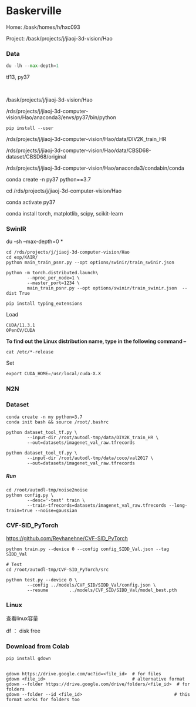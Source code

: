 # Baskerville

Home:     /bask/homes/h/hxc093

Project:    /bask/projects/j/jiaoj-3d-vision/Hao  



### Data

```python
du -lh --max-depth=1
```

tf13, py37



​    

 /bask/projects/j/jiaoj-3d-vision/Hao

/rds/projects/j/jiaoj-3d-computer-vision/Hao/anaconda3/envs/py37/bin/python



```
pip install --user
```

/rds/projects/j/jiaoj-3d-computer-vision/Hao/data/DIV2K_train_HR

/rds/projects/j/jiaoj-3d-computer-vision/Hao/data/CBSD68-dataset/CBSD68/original

/rds/projects/j/jiaoj-3d-computer-vision/Hao/anaconda3/condabin/conda

conda create -n py37 python==3.7

cd /rds/projects/j/jiaoj-3d-computer-vision/Hao

conda activate py37

conda install torch, matplotlib, scipy, scikit-learn

### SwinIR

du -sh –max-depth=0 *

```
cd /rds/projects/j/jiaoj-3d-computer-vision/Hao
cd exp/KAIR/
python main_train_psnr.py --opt options/swinir/train_swinir.json  
```

```
python -m torch.distributed.launch\
        --nproc_per_node=1 \
        --master_port=1234 \
        main_train_psnr.py --opt options/swinir/train_swinir.json  --dist True
```

```
pip install typing_extensions
```

Load

```
CUDA/11.3.1
OPenCV/CUDA
```

**To find out the Linux distribution name, type in the following command –**  

```undefined
cat /etc/*-release
```

Set 

```py
export CUDA_HOME=/usr/local/cuda-X.X
```

### N2N

### Dataset

```
conda create -n my python=3.7 
conda init bash && source /root/.bashrc
```

```
python dataset_tool_tf.py \
        --input-dir /root/autodl-tmp/data/DIV2K_train_HR \
        --out=datasets/imagenet_val_raw.tfrecords
```

```
python dataset_tool_tf.py \
        --input-dir /root/autodl-tmp/data/coco/val2017 \
        --out=datasets/imagenet_val_raw.tfrecords
```

##### Run

```
cd /root/autodl-tmp/noise2noise
python config.py \
        --desc='-test' train \
        --train-tfrecords=datasets/imagenet_val_raw.tfrecords --long-train=true --noise=gaussian
```





### CVF-SID_PyTorch

https://github.com/Reyhanehne/CVF-SID_PyTorch

```
python train.py --device 0 --config config_SIDD_Val.json --tag SIDD_Val
```

```
# Test
cd /root/autodl-tmp/CVF-SID_PyTorch/src

python test.py --device 0 \
		--config ../models/CVF_SID/SIDD_Val/config.json \
		--resume 		../models/CVF_SID/SIDD_Val/model_best.pth

```



### Linux

查看linux容量

df ： disk free

### Download from Colab

```
pip install gdown


gdown https://drive.google.com/uc?id=<file_id>  # for files
gdown <file_id>                                 # alternative format
gdown --folder https://drive.google.com/drive/folders/<file_id>  # for folders
gdown --folder --id <file_id>                                   # this format works for folders too


```

